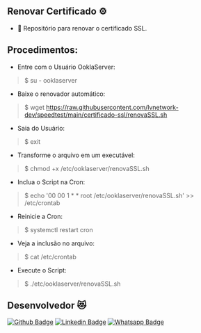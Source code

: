 ## Renovar Certificado :gear:
* :star_struck: Repositório para renovar o certificado SSL.
 
## Procedimentos:
* Entre com o Usuário OoklaServer:
>    $ su - ooklaserver

* Baixe o renovador automático:
>    $ wget https://raw.githubusercontent.com/lvnetwork-dev/speedtest/main/certificado-ssl/renovaSSL.sh

* Saia do Usuário:
>    $ exit

* Transforme o arquivo em um executável:
>    $ chmod +x /etc/ooklaserver/renovaSSL.sh

* Inclua o Script na Cron:
>    $ echo '00 00   1 * *   root    /etc/ooklaserver/renovaSSL.sh' >> /etc/crontab

* Reinicie a Cron:
>    $ systemctl restart cron

* Veja a inclusão no arquivo:
>    $ cat /etc/crontab

* Execute o Script:
>    $ ./etc/ooklaserver/renovaSSL.sh


## Desenvolvedor :heart_eyes_cat:
[![Github Badge](https://img.shields.io/badge/-Github-000?style=flat-square&logo=Github&logoColor=white&link=https://github.com/nilsonpessim)](https://github.com/nilsonpessim)
[![Linkedin Badge](https://img.shields.io/badge/-LinkedIn-blue?style=flat-square&logo=Linkedin&logoColor=white&link=https://br.linkedin.com/in/nilsonpessim)](https://br.linkedin.com/in/nilsonpessim)
[![Whatsapp Badge](https://img.shields.io/badge/-Whatsapp-4CA143?style=flat-square&labelColor=4CA143&logo=whatsapp&logoColor=white&link=https://api.whatsapp.com/send?phone=5537999351046)](https://api.whatsapp.com/send?phone=5537999351046)